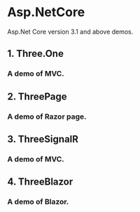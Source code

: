 # Asp.NetCore
Asp.Net Core version 3.1 and above demos.

## 1. Three.One
### A demo of MVC.

## 2. ThreePage
### A demo of Razor page.

## 3. ThreeSignalR
### A demo of MVC.

## 4. ThreeBlazor
### A demo of Blazor.
